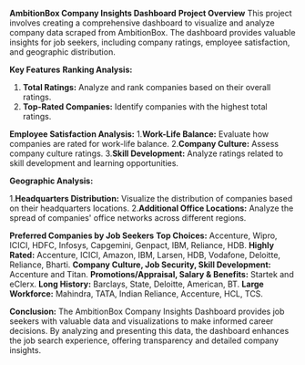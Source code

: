 **AmbitionBox Company Insights Dashboard**
**Project Overview**
This project involves creating a comprehensive dashboard to visualize and analyze company data scraped from AmbitionBox. The dashboard provides valuable insights for job seekers, including company ratings, employee satisfaction, and geographic distribution.

**Key Features**
**Ranking Analysis:**
 1. **Total Ratings:** Analyze and rank companies based on their overall ratings.
 2. **Top-Rated Companies:** Identify companies with the highest total ratings.
    
**Employee Satisfaction Analysis:**
 1.**Work-Life Balance:** Evaluate how companies are rated for work-life balance.
 2.**Company Culture:** Assess company culture ratings.
 3.**Skill Development:** Analyze ratings related to skill development and learning opportunities.
 
**Geographic Analysis:**

 1.**Headquarters Distribution:** Visualize the distribution of companies based on their headquarters locations.
 2.**Additional Office Locations:** Analyze the spread of companies' office networks across different regions.

**Preferred Companies by Job Seekers**
**Top Choices:** Accenture, Wipro, ICICI, HDFC, Infosys, Capgemini, Genpact, IBM, Reliance, HDB.
**Highly Rated:** Accenture, ICICI, Amazon, IBM, Larsen, HDB, Vodafone, Deloitte, Reliance, Bharti.
**Company Culture, Job Security, Skill Development:** Accenture and Titan.
**Promotions/Appraisal, Salary & Benefits:** Startek and eClerx.
**Long History:** Barclays, State, Deloitte, American, BT.
**Large Workforce:** Mahindra, TATA, Indian Reliance, Accenture, HCL, TCS.

**Conclusion:**
The AmbitionBox Company Insights Dashboard provides job seekers with valuable data and visualizations to make informed career decisions. By analyzing and presenting this data, the dashboard enhances the job search experience, offering transparency and detailed company insights.
